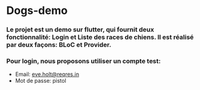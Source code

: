 # Dogs-demo
### Le projet est un demo sur flutter, qui fournit deux fonctionnalité: **Login** et **Liste des races de chiens**. Il est réalisé par deux façons: **BLoC** et **Provider**.
### Pour login, nous proposons utiliser un compte test:
- Email: eve.holt@reqres.in
- Mot de passe: pistol
